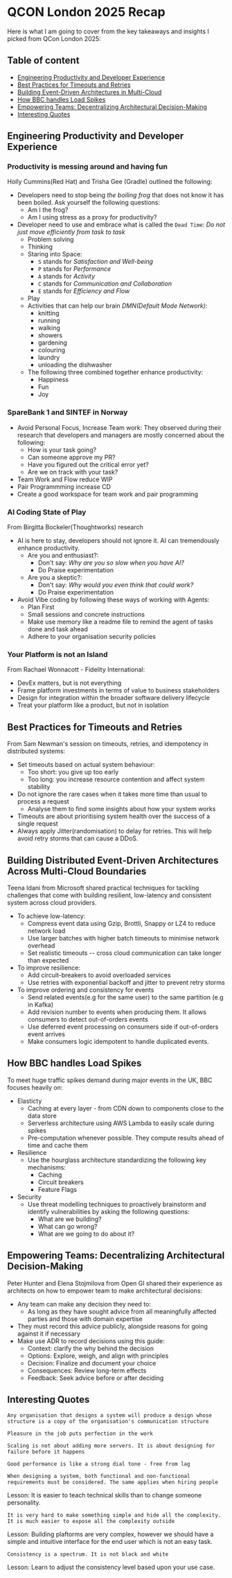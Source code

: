 # QCON London 2025 Recap

Here is what I am going to cover from the key takeaways and insights I picked from QCon London 2025:

## Table of content
- [Engineering Productivity and Developer Experience](#engineering-productivity-and-developer-experience)
- [Best Practices for Timeouts and Retries](#best-practices-for-timeouts-and-retries)
- [Building Event-Driven Architectures in Multi-Cloud](#building-distributed-event-driven-architectures-across-multi-cloud-boundaries)
- [How BBC handles Load Spikes](#how-bbc-handles-load-spikes)
- [Empowering Teams: Decentralizing Architectural Decision-Making](#empowering-teams-decentralizing-architectural-decision-making)
- [Interesting Quotes](#interesting-quotes)

## Engineering Productivity and Developer Experience

### Productivity is messing around and having fun

Holly Cummins(Red Hat) and Trisha Gee (Gradle) outlined the following:

- Developers need to stop being *the boiling frog* that does not know it has been boiled. Ask yourself the following questions:
    - Am I the frog?
    - Am I using stress as a proxy for productivity?
- Developer need to use and embrace what is called the `Dead Time`: *Do not just move efficiently from task to task*
    - Problem solving
    - Thinking
    - Staring into Space:
        - `S` stands for *Satisfaction and Well-being*
        - `P` stands for *Performance*
        - `A` stands for *Activity*
        - `C` stands for *Communication and Collaboration*
        - `E` stands for *Efficiency and Flow*
    - Play
    - Activities that can help our brain *DMN(Default Mode Network)*:
        - knitting
        - running
        - walking
        - showers
        - gardening
        - colouring
        - laundry
        - unloading the dishwasher
    - The following three combined together enhance productivity:
        - Happiness
        - Fun
        - Joy

### SpareBank 1 and SINTEF in Norway

- Avoid Personal Focus, Increase Team work:
  They observed during their research that developers and managers are mostly concerned about the following:
    - How is your task going?
    - Can someone approve my PR?
    - Have you figured out the critical error yet?
    - Are we on track with your task?
- Team Work and Flow reduce WIP
- Pair Programmming increase CD
- Create a good workspace for team work and pair programming

### AI Coding State of Play
From Birgitta Bockeler(Thoughtworks) research
- AI is here to stay, developers should not ignore it. AI can tremendously enhance productivity.
    - Are you and enthusiast?:
        - Don't say: *Why are you so slow when you have AI?*
        - Do Praise experimentation
    - Are you a skeptic?:
        - Don't say: *Why would you even think that could work?*
        - Do Praise experimentation
- Avoid Vibe coding by following these ways of working with Agents:
    - Plan First
    - Small sessions and concrete instructions
    - Make use memory like a readme file to remind the agent of tasks done and task ahead
    - Adhere to your organisation security policies

### Your Platform is not an Island
From Rachael Wonnacott - Fidelity International:

- DevEx matters, but is not everything
- Frame platform investments in terms of value to business stakeholders
- Design for integration within the broader software delivery lifecycle
- Treat your platform like a product, but not in isolation

## Best Practices for Timeouts and Retries

From Sam Newman's session on timeouts, retries, and idempotency in distributed systems:

- Set timeouts based on actual system behaviour:
    - Too short: you give up too early
    - Too long: you increase resource contention and affect system stability
- Do not ignore the rare cases when it takes more time than usual to process a request
    - Analyse them to find some insights about how your system works
- Timeouts are about prioritising system health over the success of a single request
- Always apply Jitter(randomisation) to delay for retries. This will help avoid retry storms that can cause a DDoS.

## Building Distributed Event-Driven Architectures Across Multi-Cloud Boundaries

Teena Idani from Microsoft shared practical techniques for tackling challenges that come with building resilient, low-latency and consistent system across cloud providers.

- To achieve low-latency:
    - Compress event data using Gzip, Brottli, Snappy or LZ4 to reduce network load
    - Use larger batches with higher batch timeouts to minimise network overhead
    - Set realistic timeouts -- cross cloud communication can take longer than expected
- To improve resilience:
    - Add circuit-breakers to avoid overloaded services
    - Use retries with exponential backoff and jitter to prevent retry storms
- To improve ordering and consistency for events
    - Send related events(e.g for the same user) to the same partition (e.g in Kafka)
    - Add revision number to events when producing them. It allows consumers to detect out-of-orders events
    - Use deferred event processing on consumers side if out-of-orders event arrives
    - Make consumers logic idempotent to handle duplicated events.

## How BBC handles Load Spikes

To meet huge traffic spikes demand during major events in the UK, BBC focuses heavily on:

- Elasticty
    - Caching at every layer - from CDN down to components close to the data store
    - Serverless architecture using AWS Lambda to easily scale during spikes
    - Pre-computation whenever possible. They compute results ahead of time and cache them
- Resilience
    - Use the hourglass architecture standardizing the following key mechanisms:
        - Caching
        - Circuit breakers
        - Feature Flags
- Security
    - Use threat modelling techniques to proactively brainstorm and identify vulnerabilities by asking the following questions:
        - What are we building?
        - What can go wrong?
        - What are we going to do about it?

## Empowering Teams: Decentralizing Architectural Decision-Making
Peter Hunter and Elena Stojmilova from Open GI shared their experience as architects on how to empower team to make architectural decisions:

- Any team can make any decision they need to:
    - As long as they have sought advice from all meaningfully affected parties and those with domain expertise
- They must record this advice publicly, alongside reasons for going against it if necessary
- Make use ADR to record decisions using this guide:
    - Context: clarify the why behind the decision
    - Options: Explore, weigh, and align with principles
    - Decision: Finalize and document your choice
    - Consequences: Review long-term effects
    - Feedback: Seek advice before or after deciding

## Interesting Quotes

```text
Any organisation that designs a system will produce a design whose structure is a copy of the organisation's communication structure
```

```text
Pleasure in the job puts perfection in the work
```

```text
Scaling is not about adding more servers. It is about designing for failure before it happens
```

```text
Good performance is like a strong dial tone - free from lag
```

```text
When designing a system, both functional and non-functional requirements must be considered. The same applies when hiring people
```
Lesson: It is easier to teach technical skills than to change someone personality.

```text
It is very hard to make something simple and hide all the complexity. It is much easier to expose all the complexity outside
```
Lesson: Building plaftorms are very complex, however we should have a simple and intuitive interface for the end user which is not an easy task.

```text
Consistency is a spectrum. It is not black and white
```
Lesson: Learn to adjust the consistency level based upon your use case.